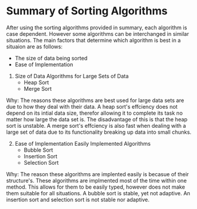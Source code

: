 # Summary of Sorting Algorithms
After using the sorting algorithms provided in summary, each algorithm is case dependent. However some algorithms can be interchanged in similar situations.
The main factors that determine which algorithm is best in a situaion are as follows:
- The size of data being sorted
- Ease of Implementation

1. Size of Data
Algorithms for Large Sets of Data
   - Heap Sort
   - Merge Sort
     
Why: The reasons these algorithms are best used for large data sets are due to how they deal with their data. A heap sort's effciency does not depend on its intial data size, therefor allowing it to complete its task no matter how large the data set is. The disadvantage
of this is that the heap sort is unstable. A merge sort's effciency is also fast when dealing with a large set of data due to its functionality breaking up data into small chunks.

2. Ease of Implementation
   Easily Implemented Algorithms
    - Bubble Sort
    - Insertion Sort
    - Selection Sort
      
Why: The reason these algorithms are implented easily is becasue of their structure's. These algorithms are implmented most of the time within one method. This allows for them to be easily typed, however does not make them suitable for all situations. A bubble sort is stable, yet not adaptive. An insertion sort and selection sort is not stable nor adaptive.
